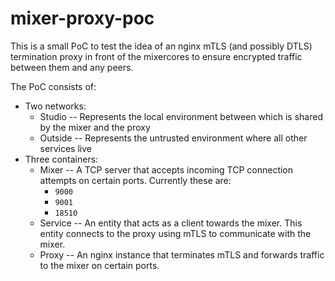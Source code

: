 # mixer-proxy-poc

This is a small PoC to test the idea of an nginx mTLS (and possibly DTLS) termination proxy in front of the mixercores to ensure encrypted traffic between them and any peers.  

The PoC consists of:
- Two networks:
  - Studio -- Represents the local environment between which is shared by the mixer and the proxy
  - Outside -- Represents the untrusted environment where all other services live
- Three containers:
  - Mixer -- A TCP server that accepts incoming TCP connection attempts on certain ports. Currently these are:
    - `9000`
    - `9001`
    - `18510`
  - Service -- An entity that acts as a client towards the mixer. This entity connects to the proxy using mTLS to communicate with the mixer.
  - Proxy -- An nginx instance that terminates mTLS and forwards traffic to the mixer on certain ports.
  

